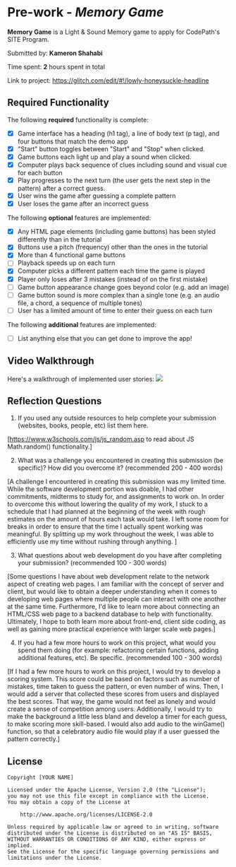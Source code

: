 # Pre-work - *Memory Game*

**Memory Game** is a Light & Sound Memory game to apply for CodePath's SITE Program. 

Submitted by: **Kameron Shahabi**

Time spent: **2** hours spent in total

Link to project: https://glitch.com/edit/#!/lowly-honeysuckle-headline

## Required Functionality

The following **required** functionality is complete:

* [X] Game interface has a heading (h1 tag), a line of body text (p tag), and four buttons that match the demo app
* [X] "Start" button toggles between "Start" and "Stop" when clicked. 
* [X] Game buttons each light up and play a sound when clicked. 
* [X] Computer plays back sequence of clues including sound and visual cue for each button
* [X] Play progresses to the next turn (the user gets the next step in the pattern) after a correct guess. 
* [X] User wins the game after guessing a complete pattern
* [X] User loses the game after an incorrect guess

The following **optional** features are implemented:

* [X] Any HTML page elements (including game buttons) has been styled differently than in the tutorial
* [X] Buttons use a pitch (frequency) other than the ones in the tutorial
* [X] More than 4 functional game buttons
* [ ] Playback speeds up on each turn
* [X] Computer picks a different pattern each time the game is played
* [X] Player only loses after 3 mistakes (instead of on the first mistake)
* [ ] Game button appearance change goes beyond color (e.g. add an image)
* [ ] Game button sound is more complex than a single tone (e.g. an audio file, a chord, a sequence of multiple tones)
* [ ] User has a limited amount of time to enter their guess on each turn

The following **additional** features are implemented:

- [ ] List anything else that you can get done to improve the app!

## Video Walkthrough

Here's a walkthrough of implemented user stories:
![](https://cdn.glitch.com/b1de8f20-4dc6-4b1f-a775-b87073bdb6ce%2Fdemo.gif?v=1616361393333)


## Reflection Questions
1. If you used any outside resources to help complete your submission (websites, books, people, etc) list them here. 

[https://www.w3schools.com/js/js_random.asp to read about JS Math.random() functionality.]

2. What was a challenge you encountered in creating this submission (be specific)? How did you overcome it? (recommended 200 - 400 words) 

[A challenge I encountered in creating this submission was my limited time. While the software development portion was doable, I had other commitments, midterms to study for, and assignments to work on. In order to overcome this without lowering the quality of my work, I stuck to a schedule that I had planned at the beginning of the week with rough estimates on the amount of hours each task would take. I left some room for breaks in order to ensure that the time I actually spent working was meaningful. By splitting up my work throughout the week, I was able to efficiently use my time without rushing through anything. ]

3. What questions about web development do you have after completing your submission? (recommended 100 - 300 words) 

[Some questions I have about web development relate to the network aspect of creating web pages. I am familiar with the concept of server and client, but would like to obtain a deeper understanding when it comes to developing web pages where multiple people can interact with one another at the same time. Furthermore, I'd like to learn more about connecting an HTML/CSS web page to a backend database to help with functionality. Ultimately, I hope to both learn more about front-end, client side coding, as well as gaining more practical experience with larger scale web pages.]

4. If you had a few more hours to work on this project, what would you spend them doing (for example: refactoring certain functions, adding additional features, etc). Be specific. (recommended 100 - 300 words) 

[If I had a few more hours to work on this project, I would try to develop a scoring system. This score could be based on factors such as number of mistakes, time taken to guess the pattern, or even number of wins. Then, I would add a server that collected these scores from users and displayed the best scores. That way, the game would not feel as lonely and would create a sense of competition among users. Additionally, I would try to make the background a little less bland and develop a timer for each guess, to make scoring more skill-based. I would also add audio to the winGame() function, so that a celebratory audio file would play if a user guessed the pattern correctly.]



## License

    Copyright [YOUR NAME]

    Licensed under the Apache License, Version 2.0 (the "License");
    you may not use this file except in compliance with the License.
    You may obtain a copy of the License at

        http://www.apache.org/licenses/LICENSE-2.0

    Unless required by applicable law or agreed to in writing, software
    distributed under the License is distributed on an "AS IS" BASIS,
    WITHOUT WARRANTIES OR CONDITIONS OF ANY KIND, either express or implied.
    See the License for the specific language governing permissions and
    limitations under the License.